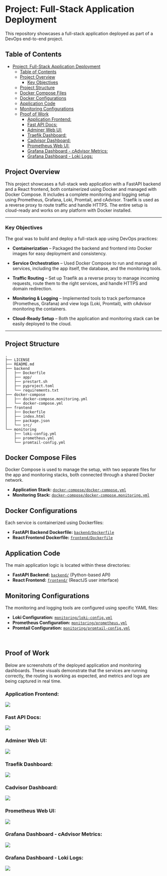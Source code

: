 # Project: Full-Stack Application Deployment

This repository showcases a full-stack application deployed as part of a DevOps end-to-end project. 


## Table of Contents
- [Project: Full-Stack Application Deployment](#project-full-stack-application-deployment)
  - [Table of Contents](#table-of-contents)
  - [Project Overview](#project-overview)
    - [Key Objectives](#key-objectives)
  - [Project Structure](#project-structure)
  - [Docker Compose Files](#docker-compose-files)
  - [Docker Configurations](#docker-configurations)
  - [Application Code](#application-code)
  - [Monitoring Configurations](#monitoring-configurations)
  - [Proof of Work](#proof-of-work)
    - [Application Frontend:](#application-frontend)
    - [Fast API Docs:](#fast-api-docs)
    - [Adminer Web UI:](#adminer-web-ui)
    - [Traefik Dashboard:](#traefik-dashboard)
    - [Cadvisor Dashboard:](#cadvisor-dashboard)
    - [Prometheus Web UI:](#prometheus-web-ui)
    - [Grafana Dashboard - cAdvisor Metrics:](#grafana-dashboard---cadvisor-metrics)
    - [Grafana Dashboard - Loki Logs:](#grafana-dashboard---loki-logs)


## Project Overview

This project showcases a full-stack web application with a FastAPI backend and a React frontend, both containerized using Docker and managed with Docker Compose. It includes a complete monitoring and logging setup using Prometheus, Grafana, Loki, Promtail, and cAdvisor. Traefik is used as a reverse proxy to route traffic and handle HTTPS. The entire setup is cloud-ready and works on any platform with Docker installed.

---

### Key Objectives

The goal was to build and deploy a full-stack app using DevOps practices:

* **Containerization** – Packaged the backend and frontend into Docker images for easy deployment and consistency.

* **Service Orchestration** – Used Docker Compose to run and manage all services, including the app itself, the database, and the monitoring tools.

* **Traffic Routing** – Set up Traefik as a reverse proxy to manage incoming requests, route them to the right services, and handle HTTPS and domain redirection.

* **Monitoring & Logging** – Implemented tools to track performance (Prometheus, Grafana) and view logs (Loki, Promtail), with cAdvisor monitoring the containers.

* **Cloud-Ready Setup** – Both the application and monitoring stack can be easily deployed to the cloud.

---

## Project Structure

```
.
├── LICENSE
├── README.md
├── backend
│   ├── Dockerfile
│   ├── app/
│   ├── prestart.sh
│   ├── pyproject.toml
│   └── requirements.txt
├── docker-compose
│   ├── docker-compose.monitoring.yml
│   └── docker-compose.yml
├── frontend
│   ├── Dockerfile
│   ├── index.html
│   ├── package.json
│   └── src/
└── monitoring
    ├── loki-config.yml
    ├── prometheus.yml
    └── promtail-config.yml
```

## Docker Compose Files

Docker Compose is used to manage the setup, with two separate files for the app and monitoring stacks, both connected through a shared Docker network.

  * **Application Stack:** [`docker-compose/docker-compose.yml`](../docker-compose/docker-compose.yml)
  * **Monitoring Stack:** [`docker-compose/docker-compose.monitoring.yml`](../docker-compose/docker-compose.monitoring.yml)

## Docker Configurations

Each service is containerized using Dockerfiles:

  * **FastAPI Backend Dockerfile:** [`backend/Dockerfile`](../backend/Dockerfile)
  * **React Frontend Dockerfile:** [`frontend/Dockerfile`](../frontend/Dockerfile)

## Application Code

The main application logic is located within these directories:

  * **FastAPI Backend:** [`backend/`](../backend/) (Python-based API)
  * **React Frontend:** [`frontend/`](../frontend/) (ReactJS user interface)

## Monitoring Configurations

The monitoring and logging tools are configured using specific YAML files:

  * **Loki Configuration:** [`monitoring/loki-config.yml`](../monitoring/loki-config.yml)
  * **Prometheus Configuration:** [`monitoring/prometheus.yml`](../monitoring/prometheus.yml)
  * **Promtail Configuration:** [`monitoring/promtail-config.yml`](../monitoring/promtail-config.yml)


</br>

## Proof of Work

Below are screenshots of the deployed application and monitoring dashboards. These visuals demonstrate that the services are running correctly, the routing is working as expected, and metrics and logs are being captured in real time.

### Application Frontend:

![](images/frontend.png)

### Fast API Docs:

![](images/fast-api-docs.png)

### Adminer Web UI:

![](images/adminer.png)


### Traefik Dashboard:

![](images/traefik.png)


### Cadvisor Dashboard:

![](images/cadvisor.png)

### Prometheus Web UI:

![](images/prometheus.png)

### Grafana Dashboard - cAdvisor Metrics:

![](images/cadvisor-dashboard.png)

### Grafana Dashboard - Loki Logs:

![](images/loki-panel.png)




